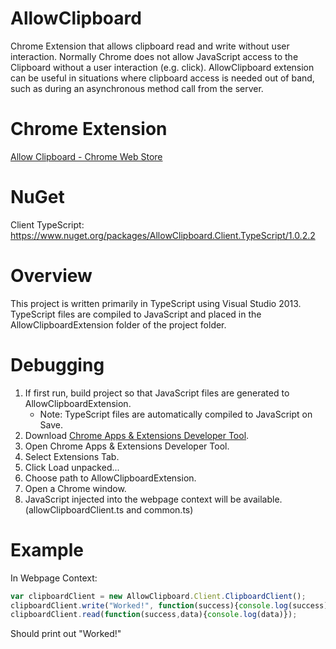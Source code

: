 # AllowClipboard
Chrome Extension that allows clipboard read and write without user interaction. Normally Chrome does not allow JavaScript access to the Clipboard without a user interaction (e.g. click). AllowClipboard extension can be useful in situations where clipboard access is needed out of band, such as during an asynchronous method call from the server.

# Chrome Extension
<a href="https://chrome.google.com/webstore/detail/allow-clipboard/bgafccceonganlcmcojjacanoadnhmac?hl=en-US&gl=US">Allow Clipboard - Chrome Web Store</a>

# NuGet
Client TypeScript: <a hreft="https://www.nuget.org/packages/AllowClipboard.Client.TypeScript/1.0.2.2">https://www.nuget.org/packages/AllowClipboard.Client.TypeScript/1.0.2.2</a>

# Overview
This project is written primarily in TypeScript using Visual Studio 2013. TypeScript files are compiled to JavaScript and placed in the AllowClipboardExtension folder of the project folder.

# Debugging
<ol>
<li>If first run, build project so that JavaScript files are generated to AllowClipboardExtension.
  <ul>
    <li>Note: TypeScript files are automatically compiled to JavaScript on Save.</li>
  </ul>
</li>
<li>Download <a href="https://chrome.google.com/webstore/detail/chrome-apps-extensions-de/ohmmkhmmmpcnpikjeljgnaoabkaalbgc?hl=en">Chrome Apps & Extensions Developer Tool</a>.</li>
<li>Open Chrome Apps & Extensions Developer Tool.</li>
<li>Select Extensions Tab.</li>
<li>Click Load unpacked...</li>
<li>Choose path to AllowClipboardExtension.</li>
<li>Open a Chrome window.</li>
<li>JavaScript injected into the webpage context will be available. (allowClipboardClient.ts and common.ts)</li>
</ol>

# Example
In Webpage Context:</br>
```javascript
var clipboardClient = new AllowClipboard.Client.ClipboardClient();
clipboardClient.write("Worked!", function(success){console.log(success)});
clipboardClient.read(function(success,data){console.log(data)});
```
Should print out "Worked!"
